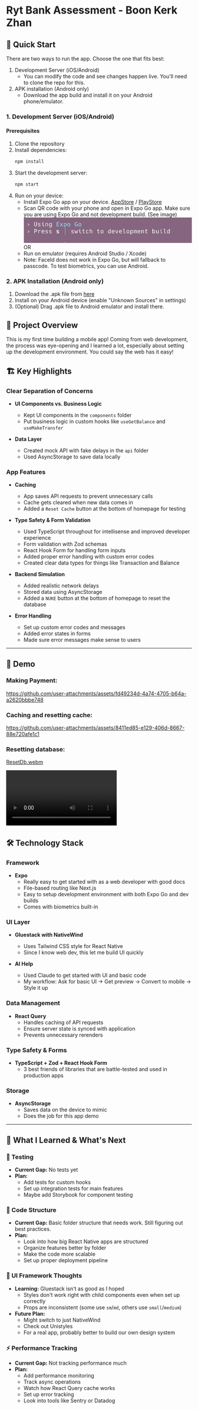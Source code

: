# Ryt Bank Assessment - Boon Kerk Zhan

## 🚀 Quick Start

There are two ways to run the app. Choose the one that fits best:

1. Development Server (iOS/Android)
   - You can modify the code and see changes happen live. You'll need to clone the repo for this.
2. APK installation (Android only)
   - Download the app build and install it on your Android phone/emulator.

### 1. Development Server (iOS/Android)

#### Prerequisites

1. Clone the repository
2. Install dependencies:
   ```bash
   npm install
   ```
3. Start the development server:
   ```bash
   npm start
   ```
4. Run on your device:
   - Install Expo Go app on your device. [AppStore](https://itunes.apple.com/app/apple-store/id982107779) / [PlayStore](https://play.google.com/store/apps/details?id=host.exp.exponent&referrer=www)
   - Scan QR code with your phone and open in Expo Go app. Make sure you are using Expo Go and not development build. (See image)
     ![expo go](assets/images/readme-image.png)
     OR
   - Run on emulator (requires Android Studio / Xcode)
   - Note: FaceId does not work in Expo Go, but will fallback to passcode. To test biometrics, you can use Android.

### 2. APK Installation (Android only)

1. Download the .apk file from [here](https://github.com/kerkzhan/ryt-assessment-kerk/releases/download/v0.1.2/ryt-assessment.apk)
2. Install on your Android device (enable "Unknown Sources" in settings)
3. (Optional) Drag .apk file to Android emulator and install there.


## 📱 Project Overview

This is my first time building a mobile app! Coming from web development, the process was eye-opening and I learned a lot, especially about setting up the development environment. You could say the web has it easy!


## 🏗 Key Highlights

### Clear Separation of Concerns

- **UI Components vs. Business Logic**

  - Kept UI components in the `components` folder
  - Put business logic in custom hooks like `useGetBalance` and `useMakeTransfer`

- **Data Layer**
  - Created mock API with fake delays in the `api` folder
  - Used AsyncStorage to save data locally

### App Features

- **Caching**

  - App saves API requests to prevent unnecessary calls
  - Cache gets cleared when new data comes in
  - Added a `Reset Cache` button at the bottom of homepage for testing

- **Type Safety & Form Validation**

  - Used TypeScript throughout for intellisense and improved developer experience
  - Form validation with Zod schemas
  - React Hook Form for handling form inputs
  - Added proper error handling with custom error codes
  - Created clear data types for things like Transaction and Balance

- **Backend Simulation**

  - Added realistic network delays
  - Stored data using AsyncStorage
  - Added a `NUKE` button at the bottom of homepage to reset the database

- **Error Handling**
  - Set up custom error codes and messages
  - Added error states in forms
  - Made sure error messages make sense to users

---

## 🎥 Demo

### Making Payment:


https://github.com/user-attachments/assets/fd49234d-4a74-4705-b64a-a2620bbbe748



### Caching and resetting cache:



https://github.com/user-attachments/assets/8411ed85-e129-406d-8667-88e720afe1c1


### Resetting database:
[ResetDb.webm](https://github.com/user-attachments/assets/491477cd-e813-4808-bf6d-7c26f226e50a)


<video controls style="width: 300px; height: auto;">

  <source src="assets/videos/ResetDb.webm" type="video/webm">
  Your browser does not support the video tag.
</video>

## 🛠 Technology Stack

### Framework

- **Expo**
  - Really easy to get started with as a web developer with good docs
  - File-based routing like Next.js
  - Easy to setup development environment with both Expo Go and dev builds
  - Comes with biometrics built-in

### UI Layer

- **Gluestack with NativeWind**

  - Uses Tailwind CSS style for React Native
  - Since I know web dev, this let me build UI quickly

- **AI Help**
  - Used Claude to get started with UI and basic code
  - My workflow: Ask for basic UI → Get preview → Convert to mobile → Style it up

### Data Management

- **React Query**
  - Handles caching of API requests
  - Ensure server state is synced with application
  - Prevents unnecessary rerenders

### Type Safety & Forms

- **TypeScript + Zod + React Hook Form**
  - 3 best friends of libraries that are battle-tested and used in production apps

### Storage

- **AsyncStorage**
  - Saves data on the device to mimic
  - Does the job for this app demo

---

## 📝 What I Learned & What's Next

### 🧪 Testing

- **Current Gap:** No tests yet
- **Plan:**
  - Add tests for custom hooks
  - Set up integration tests for main features
  - Maybe add Storybook for component testing

### 📐 Code Structure

- **Current Gap:** Basic folder structure that needs work. Still figuring out best practices.
- **Plan:**
  - Look into how big React Native apps are structured
  - Organize features better by folder
  - Make the code more scalable
  - Set up proper deployment pipeline

### 🎨 UI Framework Thoughts

- **Learning:** Gluestack isn't as good as I hoped
  - Styles don't work right with child components even when set up correctly
  - Props are inconsistent (some use `sm`/`md`, others use `small`/`medium`)
- **Future Plan:**
  - Might switch to just NativeWind
  - Check out Unistyles
  - For a real app, probably better to build our own design system

### ⚡ Performance Tracking

- **Current Gap:** Not tracking performance much
- **Plan:**
  - Add performance monitoring
  - Track async operations
  - Watch how React Query cache works
  - Set up error tracking
  - Look into tools like Sentry or Datadog
